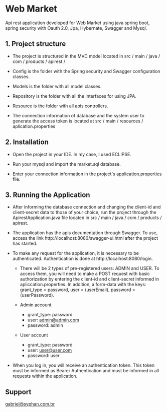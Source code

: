# Web Market #
Api rest application developed for Web Market using java spring boot, spring security with Oauth 2.0, Jpa, Hybernate, Swagger and Mysql.

## 1. Project structure ##

* The project is structured in the MVC model located in src / main / java / com / products / apirest /

* Config is the folder with the Spring security and Swagger configuration classes.

* Models is the folder with all model classes.

* Repository is the folder with all the interfaces for using JPA.

* Resource is the folder with all apis controllers.

* The connection information of database and the system user to generate the access token is located at src / main / resources / aplication.properties

## 2. Installation ##

* Open the project in your IDE. In my case, I used ECLIPSE.

* Run your mysql and import the market.sql database. 

* Enter your connection information in the project's application.properties file.

## 3. Running the Application ##

* After informing the database connection and changing the client-id and client-secret data to those of your choice, run the project through the ApirestApplication.java file located in src / main / java / com / products / apirest.

* The application has the apis documentation through Swagger. To use, access the link http://localhost:8080/swagger-ui.html after the project has started.

* To make any request for the application, it is necessary to be authenticated. Authentication is done at http://localhost:8080/login. 

	* There will be 2 types of pre-registered users: ADMIN and USER. To access them, you will need to make a POST request with basic authorization by entering the client-id and client-secret informed in apliccation.properties. In addition, a form-data with the keys: grant_type = password, user = (userEmail), password = (userPassword).

	* Admin account
		* grant_type: password
		* user: admin@admin.com
		* password: admin

	* User account
		* grant_type: password
		* user: user@user.com
		* password: user
		
* When you log in, you will receive an authentication token. This token must be informed as Bearer Authentication and must be informed in all requests within the application.

## Support ##
[gabriel@syphan.com.br](mailto:gabriel@syphan.com.br)
